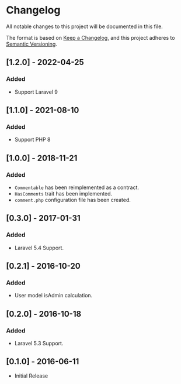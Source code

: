 # Changelog

All notable changes to this project will be documented in this file.

The format is based on [Keep a Changelog](https://keepachangelog.com/en/1.0.0),
and this project adheres to [Semantic Versioning](https://semver.org/spec/v2.0.0.html).

## [1.2.0] - 2022-04-25

### Added

- Support Laravel 9

## [1.1.0] - 2021-08-10

### Added

- Support PHP 8

## [1.0.0] - 2018-11-21

### Added

- `Commentable` has been reimplemented as a contract.
- `HasComments` trait has been implemented.
- `comment.php` configuration file has been created.

## [0.3.0] - 2017-01-31

### Added

- Laravel 5.4 Support.

## [0.2.1] - 2016-10-20

### Added

- User model isAdmin calculation.

## [0.2.0] - 2016-10-18

### Added

- Laravel 5.3 Support.

## [0.1.0] - 2016-06-11

- Initial Release
